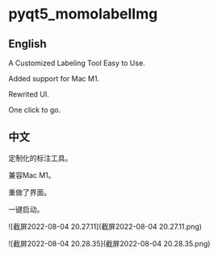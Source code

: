 # pyqt5_momolabelImg
## English

A Customized Labeling Tool Easy to Use.

Added support for Mac M1.

Rewrited UI.

One click to go.

## 中文

定制化的标注工具。

兼容Mac M1。

重做了界面。

一键启动。

![截屏2022-08-04 20.27.11](截屏2022-08-04 20.27.11.png)

![截屏2022-08-04 20.28.35](截屏2022-08-04 20.28.35.png)
